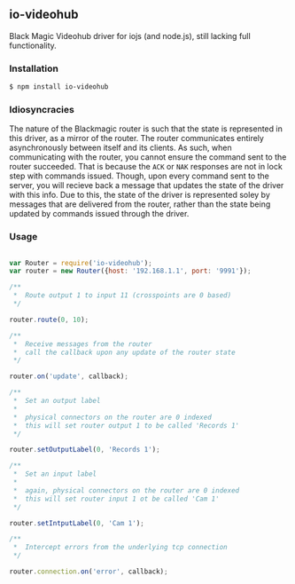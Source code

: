 ## io-videohub

Black Magic Videohub driver for iojs (and node.js), still lacking full functionality.

### Installation

```bash
$ npm install io-videohub
```

### Idiosyncracies

The nature of the Blackmagic router is such that the state is represented in this driver, as a mirror of the router. The router communicates entirely asynchronously between itself and its clients. As such, when communicating with the router, you cannot ensure the command sent to the router succeeded. That is because the `ACK` or `NAK` responses are not in lock step with commands issued. Though, upon every command sent to the server, you will recieve back a message that updates the state of the driver with this info. Due to this, the state of the driver is represented soley by messages that are delivered from the router, rather than the state being updated by commands issued through the driver. 

### Usage

```javascript

var Router = require('io-videohub');
var router = new Router({host: '192.168.1.1', port: '9991'});

/**
 *  Route output 1 to input 11 (crosspoints are 0 based)
 */

router.route(0, 10);

/**
 *  Receive messages from the router
 *  call the callback upon any update of the router state
 */

router.on('update', callback);

/**
 *  Set an output label
 *
 *  physical connectors on the router are 0 indexed
 *  this will set router output 1 to be called 'Records 1'
 */

router.setOutputLabel(0, 'Records 1');

/**
 *  Set an input label
 *
 *  again, physical connectors on the router are 0 indexed
 *  this will set router input 1 ot be called 'Cam 1'
 */

router.setIntputLabel(0, 'Cam 1');

/**
 *  Intercept errors from the underlying tcp connection
 */

router.connection.on('error', callback);

```
